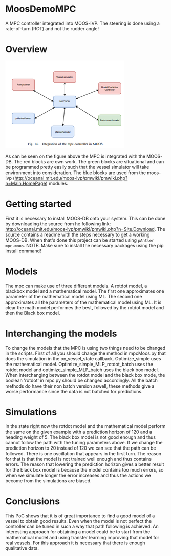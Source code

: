 # MoosDemoMPC
A MPC controller integrated into MOOS-IVP.
The steering is done using a rate-of-turn (ROT) and not the rudder angle!

# Overview
![overview of architecture](img/moos_architecture.png)

As can be seen on the figure above the MPC is integrated with the MOOS-DB.
The red blocks are own work.
The green blocks are situational and can be programmed pretty easily such that the vessel simulator will take environment into consideration.
The blue blocks are used from the moos-ivp (http://oceanai.mit.edu/moos-ivp/pmwiki/pmwiki.php?n=Main.HomePage) modules.

# Getting started
First it is necessary to install MOOS-DB onto your system. This can be done by downloading the source from he following link: http://oceanai.mit.edu/moos-ivp/pmwiki/pmwiki.php?n=Site.Download.
The source contains a readme with the steps necessary to get a working MOOS-DB.
When that's done this project can be started using ```pAntler mpc.moos```.
NOTE: Make sure to install the necessary packages using the pip install command!


# Models
The mpc can make use of three different models.
A rotdot model, a blackbox model and a mathematical model.
The first one approximates one parameter of the mathematical model using ML. The second one approximates all the parameters of the mathematical model using ML.
It is clear the math model performes the best, followed by the rotdot model and then the Black box model.

# Interchanging the models
To change the models that the MPC is using two things need to be changed in the scripts.
First of all you should change the method in mpcMoos.py that does the simulation in the on_vessel_state callback. Optimize_simple uses the mathematical model. Optimize_simple_MLP_rotdot_batch uses the rotdot model and optimize_simple_MLP_batch uses the black box model. When interchanging between the rotdot model and the black box mode, the boolean 'rotdot' in mpc.py should be changed accordingly.
All the batch methods do have their non batch version aswell, these methods give a worse performance since the data is not batched for predictions.


# Simulations
In the state right now the rotdot model and the mathematical model perform the same on the given example with a prediction horizon of 120 and a heading weight of 5.
The black box model is not good enough and thus cannot follow the path with the tuning parameters above.
If we change the prediction horizon to 20 instead of 120 we can see that the path can be followed. There is one oscillation that appears in the first turn. The reason for that is that the model is not trained well enough and thus contains errors.
The reason that lowering the prediction horizon gives a better result for the black box model is because the model contains too much errors, so when we simulate longer the error increases and thus the actions we become from the simulations are biased.

# Conclusions
This PoC shows that it is of great importance to find a good model of a vessel to obtain good results. Even when the model is not perfect the controller can be tuned in such a way that path following is achieved.
An interesting approach for obtaining a model could be to start from the mathematical model and using transfer learning improving that model for real vessels. For this approach it is necessary that there is enough qualitative data.
